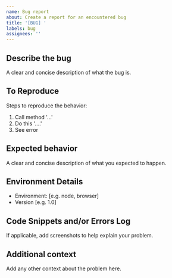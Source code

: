 ```yaml
---
name: Bug report
about: Create a report for an encountered bug
title: '[BUG] '
labels: bug
assignees: ''
---
```


## Describe the bug

A clear and concise description of what the bug is.

## To Reproduce

Steps to reproduce the behavior:

1. Call method '...'
2. Do this '....'
3. See error

## Expected behavior

A clear and concise description of what you expected to happen.

## Environment Details

- Environment: [e.g. node, browser]
- Version [e.g. 1.0]

## Code Snippets and/or Errors Log

If applicable, add screenshots to help explain your problem.

## Additional context

Add any other context about the problem here.
